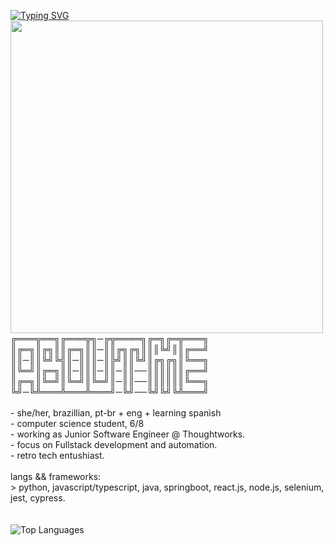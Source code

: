 <p float="left">
   <a href="https://git.io/typing-svg"><img src="https://readme-typing-svg.demolab.com?font=Fira+Code&pause=1000&color=CCF727&random=false&width=500&height=40&lines=Hey%2F+I'm+Stefani.+I'm+into+computer+stuff." alt="Typing SVG" /></a>
 <img src="https://i.imgur.com/KeiceZl.png" width="500" align="left">
  <p float="left">
    <samp>
      
╔═══╦══╗╔═══╦╗─╔╦════╗╔═╗╔═╦═══╗
║╔═╗║╔╗║║╔═╗║║─║║╔╗╔╗║║║╚╝║║╔══╝
║║─║║╚╝╚╣║─║║║─║╠╝║║╚╝║╔╗╔╗║╚══╗
║╚═╝║╔═╗║║─║║║─║║─║║──║║║║║║╔══╝
║╔═╗║╚═╝║╚═╝║╚═╝║─║║──║║║║║║╚══╗
╚╝─╚╩═══╩═══╩═══╝─╚╝──╚╝╚╝╚╩═══╝
      <br>
      <br>
             - she/her, brazillian, pt-br + eng + learning spanish<br>
             - computer science student, 6/8<br>
             - working as Junior Software Engineer @ Thoughtworks.<br>
             - focus on Fullstack development and automation.<br>
             - retro tech entushiast. 
      <br>
      <br>
      langs && frameworks:<br>
          > python, javascript/typescript, java, springboot, react.js, node.js, selenium, jest, cypress.
      <br>
      <br />
      <br>
       <img src="https://github-readme-stats.vercel.app/api/top-langs/?username=stefani16bit&layout=compact&theme=highcontrast" alt="Top Languages">
     <br>
     </samp>
  </p>
</p>


  
   </div>
  </div>
  <br>
</div>
